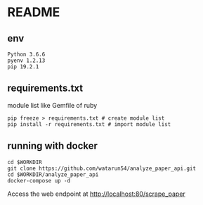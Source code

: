 # README

## env
```
Python 3.6.6
pyenv 1.2.13
pip 19.2.1
```

## requirements.txt

module list like Gemfile of ruby
```
pip freeze > requirements.txt # create module list
pip install -r requirements.txt # import module list
```

## running with docker

```
cd $WORKDIR
git clone https://github.com/watarun54/analyze_paper_api.git
cd $WORKDIR/analyze_paper_api
docker-compose up -d
```

Access the web endpoint at [http://localhost:80/scrape_paper](http://localhost:80/scrape_paper)
